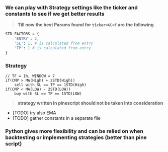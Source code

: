 ### We can play with Strategy settings like the ticker and constants to see if we get better results

> **Till now the best Params found for `ticker=GC=F` are the following**

```py
STD_FACTORS = {
    'ENTRY': 2,
    'SL': 1, # is calculated from entry
    'TP': 1 # is calculated from entry
}
```

### Strategy 
```
// TF = 1h, WINDOW = 7
if(CMP > MA(High) + 2STD(High)) 
    sell with SL == TP == 1STD(High)
if(CMP < MA(LOW) - 2STD(LOW)) 
    buy with SL == TP == 1STD(LOW)
```

> **strategy written in pinescript should not be taken into consideration**

- [TODO] try also EMA
- [TODO] gather constants in a separate file

### **Python gives more flexibility and can be relied on when backtesting or implementing strategies (better than pine script)**